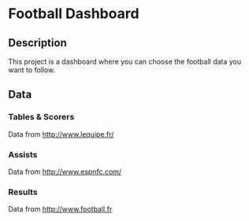 # Football Dashboard

## Description

This project is a dashboard where you can choose the football data you want to follow.

## Data

### Tables & Scorers
Data from http://www.lequipe.fr/

### Assists
Data from http://www.espnfc.com/

### Results
Data from http://www.football.fr
